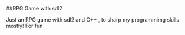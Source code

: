 ##RPG Game with sdl2

Just an RPG game with sdl2 and C++ ,
to sharp my programmimg skills mostly!
For fun
